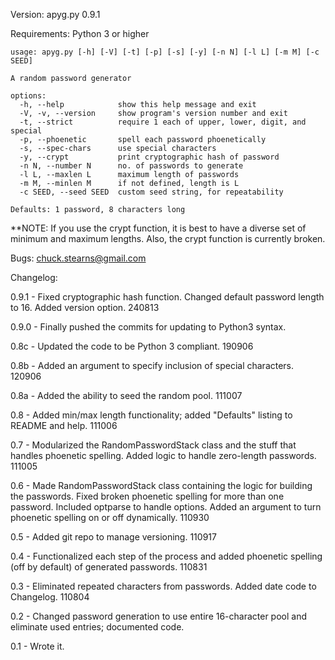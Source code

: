 Version: apyg.py 0.9.1

Requirements: Python 3 or higher

```
usage: apyg.py [-h] [-V] [-t] [-p] [-s] [-y] [-n N] [-l L] [-m M] [-c SEED]

A random password generator

options:
  -h, --help            show this help message and exit
  -V, -v, --version     show program's version number and exit
  -t, --strict          require 1 each of upper, lower, digit, and special
  -p, --phoenetic       spell each password phoenetically
  -s, --spec-chars      use special characters
  -y, --crypt           print cryptographic hash of password
  -n N, --number N      no. of passwords to generate
  -l L, --maxlen L      maximum length of passwords
  -m M, --minlen M      if not defined, length is L
  -c SEED, --seed SEED  custom seed string, for repeatability

Defaults: 1 password, 8 characters long
```

\*\*NOTE: If you use the crypt function, it is best to have a diverse set of
minimum and maximum lengths. Also, the crypt function is currently broken.

Bugs: chuck.stearns@gmail.com

Changelog:

0.9.1 - Fixed cryptographic hash function. Changed default password length
to 16. Added version option. 240813

0.9.0 - Finally pushed the commits for updating to Python3 syntax.

0.8c - Updated the code to be Python 3 compliant. 190906

0.8b - Added an argument to specify inclusion of special characters. 120906

0.8a - Added the ability to seed the random pool. 111007

0.8 - Added min/max length functionality; added "Defaults" listing to README
and help. 111006

0.7 - Modularized the RandomPasswordStack class and the stuff that handles
phoenetic spelling. Added logic to handle zero-length passwords. 111005

0.6 - Made RandomPasswordStack class containing the logic for building
the passwords. Fixed broken phoenetic spelling for more than one password.
Included optparse to handle options. Added an argument to turn phoenetic
spelling on or off dynamically. 110930

0.5 - Added git repo to manage versioning. 110917

0.4 - Functionalized each step of the process and added
phoenetic spelling (off by default) of generated passwords. 110831

0.3 - Eliminated repeated characters from passwords. Added
date code to Changelog. 110804

0.2 - Changed password generation to use entire 16-character
pool and eliminate used entries; documented code.

0.1 - Wrote it.
